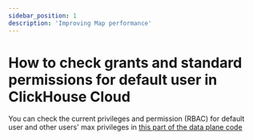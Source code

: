 ```yaml
---
sidebar_position: 1
description: 'Improving Map performance'
---
```


# How to check grants and standard permissions for default user in ClickHouse Cloud

You can check the current privileges and permission (RBAC) for default user and other users' max privileges in [this part of the data plane code](https://github.com/ClickHouse/data-plane-application/blob/main/clickhouse-operator/util/clickhouseclient/database_user_supervisor.go#L54)

